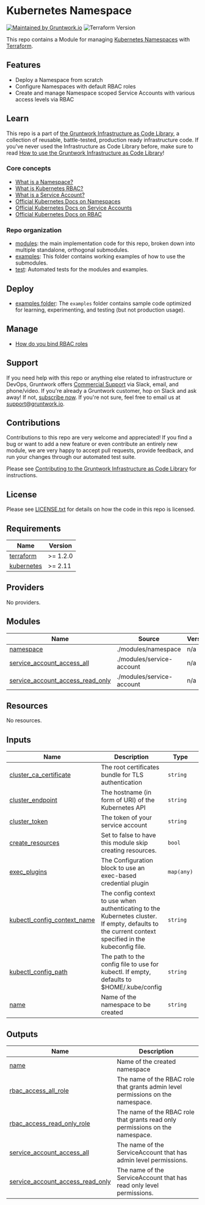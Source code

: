 <!--
:type: service
:name: Kubernetes Namespace
:description: Deploy a Kubernetes Namespace on to any Kubernetes cluster.
:icon: /_docs/ns-128.png
:category: docker-orchestration
:cloud: aws
:tags: docker, orchestration, kubernetes, containers
:license: gruntwork
:built-with: terraform
-->

# Kubernetes Namespace

[![Maintained by Gruntwork.io](https://img.shields.io/badge/maintained%20by-gruntwork.io-%235849a6.svg)](https://gruntwork.io/?ref=repo_k8s_namespace)
![Terraform Version](https://img.shields.io/badge/tf-%3E%3D1.1.0-blue.svg)

This repo contains a Module for managing [Kubernetes
Namespaces](https://kubernetes.io/docs/concepts/overview/working-with-objects/namespaces/) with
[Terraform](https://www.terraform.io).




## Features

* Deploy a Namespace from scratch
* Configure Namespaces with default RBAC roles
* Create and manage Namespace scoped Service Accounts with various access levels via RBAC




## Learn

This repo is a part of [the Gruntwork Infrastructure as Code Library](https://gruntwork.io/infrastructure-as-code-library/),
a collection of reusable, battle-tested, production ready infrastructure code. If you've never used the Infrastructure as Code Library
before, make sure to read [How to use the Gruntwork Infrastructure as Code Library](https://gruntwork.io/guides/foundations/how-to-use-gruntwork-infrastructure-as-code-library/)!

### Core concepts

* [What is a Namespace?](https://github.com/gruntwork-io/terraform-kubernetes-namespace/blob/main/modules/namespace/README.md#what-is-a-namespace)
* [What is Kubernetes RBAC?](https://github.com/gruntwork-io/terraform-kubernetes-namespace/blob/main/modules/namespace-roles/README.md#what-is-kubernetes-role-based-access-control-rbac)
* [What is a Service Account?](https://github.com/gruntwork-io/terraform-kubernetes-namespace/blob/main/modules/service-account/README.md#what-is-a-serviceaccount)
* [Official Kubernetes Docs on Namespaces](https://kubernetes.io/docs/concepts/overview/working-with-objects/namespaces/)
* [Official Kubernetes Docs on Service Accounts](https://kubernetes.io/docs/reference/access-authn-authz/service-accounts-admin/)
* [Official Kubernetes Docs on RBAC](https://kubernetes.io/docs/reference/access-authn-authz/rbac/)

### Repo organization

* [modules](https://github.com/gruntwork-io/terraform-kubernetes-namespace/blob/main/modules): the main implementation code for this repo, broken down into multiple standalone, orthogonal submodules.
* [examples](https://github.com/gruntwork-io/terraform-kubernetes-namespace/blob/main/examples): This folder contains working examples of how to use the submodules.
* [test](https://github.com/gruntwork-io/terraform-kubernetes-namespace/blob/main/test): Automated tests for the modules and examples.




## Deploy

* [examples folder](https://github.com/gruntwork-io/terraform-kubernetes-namespace/blob/main/examples): The `examples` folder contains sample code optimized for learning, experimenting, and testing (but not production usage).



## Manage

* [How do you bind RBAC roles](https://github.com/gruntwork-io/terraform-kubernetes-namespace/blob/main/modules/namespace-roles/README.md#how-do-you-bind-the-roles)



## Support

If you need help with this repo or anything else related to infrastructure or DevOps, Gruntwork offers [Commercial Support](https://gruntwork.io/support/) via Slack, email, and phone/video. If you're already a Gruntwork customer, hop on Slack and ask away! If not, [subscribe now](https://www.gruntwork.io/pricing/). If you're not sure, feel free to email us at [support@gruntwork.io](mailto:support@gruntwork.io).




## Contributions

Contributions to this repo are very welcome and appreciated! If you find a bug or want to add a new feature or even contribute an entirely new module, we are very happy to accept pull requests, provide feedback, and run your changes through our automated test suite.

Please see [Contributing to the Gruntwork Infrastructure as Code Library](https://gruntwork.io/guides/foundations/how-to-use-gruntwork-infrastructure-as-code-library/#contributing-to-the-gruntwork-infrastructure-as-code-library) for instructions.




## License

Please see [LICENSE.txt](https://github.com/gruntwork-io/terraform-kubernetes-namespace/blob/main/LICENSE.txt) for details on how the code in this repo is licensed.
<!-- BEGINNING OF PRE-COMMIT-TERRAFORM DOCS HOOK -->
## Requirements

| Name | Version |
|------|---------|
| <a name="requirement_terraform"></a> [terraform](#requirement\_terraform) | >= 1.2.0 |
| <a name="requirement_kubernetes"></a> [kubernetes](#requirement\_kubernetes) | >= 2.11 |

## Providers

No providers.

## Modules

| Name | Source | Version |
|------|--------|---------|
| <a name="module_namespace"></a> [namespace](#module\_namespace) | ./modules/namespace | n/a |
| <a name="module_service_account_access_all"></a> [service\_account\_access\_all](#module\_service\_account\_access\_all) | ./modules/service-account | n/a |
| <a name="module_service_account_access_read_only"></a> [service\_account\_access\_read\_only](#module\_service\_account\_access\_read\_only) | ./modules/service-account | n/a |

## Resources

No resources.

## Inputs

| Name | Description | Type | Default | Required |
|------|-------------|------|---------|:--------:|
| <a name="input_cluster_ca_certificate"></a> [cluster\_ca\_certificate](#input\_cluster\_ca\_certificate) | The root certificates bundle for TLS authentication | `string` | `""` | no |
| <a name="input_cluster_endpoint"></a> [cluster\_endpoint](#input\_cluster\_endpoint) | The hostname (in form of URI) of the Kubernetes API | `string` | `""` | no |
| <a name="input_cluster_token"></a> [cluster\_token](#input\_cluster\_token) | The token of your service account | `string` | `""` | no |
| <a name="input_create_resources"></a> [create\_resources](#input\_create\_resources) | Set to false to have this module skip creating resources. | `bool` | `true` | no |
| <a name="input_exec_plugins"></a> [exec\_plugins](#input\_exec\_plugins) | The Configuration block to use an exec-based credential plugin | `map(any)` | `{}` | no |
| <a name="input_kubectl_config_context_name"></a> [kubectl\_config\_context\_name](#input\_kubectl\_config\_context\_name) | The config context to use when authenticating to the Kubernetes cluster. If empty, defaults to the current context specified in the kubeconfig file. | `string` | `""` | no |
| <a name="input_kubectl_config_path"></a> [kubectl\_config\_path](#input\_kubectl\_config\_path) | The path to the config file to use for kubectl. If empty, defaults to $HOME/.kube/config | `string` | `""` | no |
| <a name="input_name"></a> [name](#input\_name) | Name of the namespace to be created | `string` | n/a | yes |

## Outputs

| Name | Description |
|------|-------------|
| <a name="output_name"></a> [name](#output\_name) | Name of the created namespace |
| <a name="output_rbac_access_all_role"></a> [rbac\_access\_all\_role](#output\_rbac\_access\_all\_role) | The name of the RBAC role that grants admin level permissions on the namespace. |
| <a name="output_rbac_access_read_only_role"></a> [rbac\_access\_read\_only\_role](#output\_rbac\_access\_read\_only\_role) | The name of the RBAC role that grants read only permissions on the namespace. |
| <a name="output_service_account_access_all"></a> [service\_account\_access\_all](#output\_service\_account\_access\_all) | The name of the ServiceAccount that has admin level permissions. |
| <a name="output_service_account_access_read_only"></a> [service\_account\_access\_read\_only](#output\_service\_account\_access\_read\_only) | The name of the ServiceAccount that has read only level permissions. |
<!-- END OF PRE-COMMIT-TERRAFORM DOCS HOOK -->
